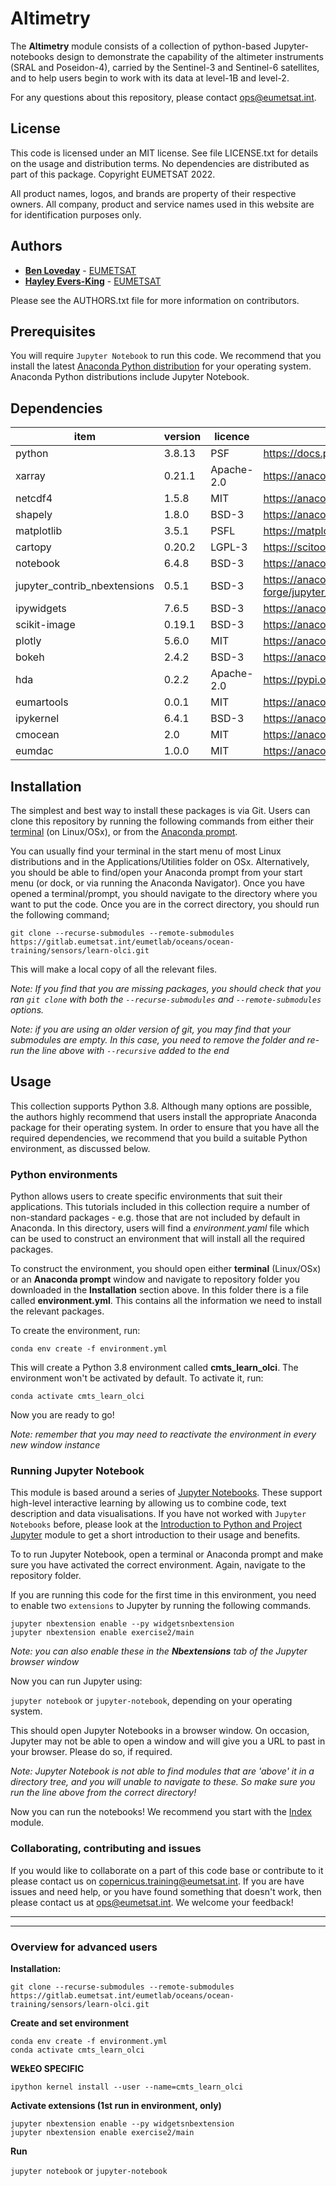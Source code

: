 # Altimetry

The **Altimetry** module consists of a collection of python-based Jupyter-notebooks 
design to demonstrate the capability of the altimeter instruments (SRAL and Poseidon-4), 
carried by the Sentinel-3 and Sentinel-6 satellites, and to help users begin to work with its data 
at level-1B and level-2.


For any questions about this repository, please contact ops@eumetsat.int.

## License
 
This code is licensed under an MIT license. See file LICENSE.txt for details on 
the usage and distribution terms. No dependencies are distributed as part of this 
package. Copyright EUMETSAT 2022.

All product names, logos, and brands are property of their respective owners. 
All company, product and service names used in this website are for identification 
purposes only.

## Authors

* [**Ben Loveday**](mailto://ops@eumetsat.int) - [EUMETSAT](http://www.eumetsat.int)
* [**Hayley Evers-King**](mailto://ops@eumetsat.int) - [EUMETSAT](http://www.eumetsat.int)

Please see the AUTHORS.txt file for more information on contributors.

## Prerequisites

You will require `Jupyter Notebook` to run this code. We recommend that you install 
the latest [Anaconda Python distribution](https://www.anaconda.com/) for your 
operating system. Anaconda Python distributions include Jupyter Notebook.

## Dependencies

|item|version|licence|package info|
|---|---|---|---|
|python|3.8.13|PSF|https://docs.python.org/3/license.html|
|xarray|0.21.1|Apache-2.0|https://anaconda.org/conda-forge/xarray|
|netcdf4|1.5.8|MIT|https://anaconda.org/conda-forge/netcdf4|
|shapely|1.8.0|BSD-3|https://anaconda.org/conda-forge/shapely|
|matplotlib|3.5.1|PSFL|https://matplotlib.org/stable/users/project/license.html|
|cartopy|0.20.2|LGPL-3|https://scitools.org.uk/cartopy/docs/latest/copyright.html|
|notebook|6.4.8|BSD-3|https://anaconda.org/conda-forge/notebook|
|jupyter_contrib_nbextensions|0.5.1|BSD-3|https://anaconda.org/conda-forge/jupyter_contrib_nbextensions|
|ipywidgets|7.6.5|BSD-3|https://anaconda.org/conda-forge/ipywidgets|
|scikit-image|0.19.1|BSD-3|https://anaconda.org/conda-forge/scikit-image|
|plotly|5.6.0|MIT|https://anaconda.org/conda-forge/plotly|
|bokeh|2.4.2|BSD-3|https://anaconda.org/conda-forge/bokeh|
|hda|0.2.2|Apache-2.0|https://pypi.org/project/hda/|
|eumartools|0.0.1|MIT|https://anaconda.org/cmts/eumartools|
|ipykernel|6.4.1|BSD-3|https://anaconda.org/conda-forge/ipykernel|
|cmocean|2.0|MIT|https://anaconda.org/conda-forge/cmocean|
|eumdac|1.0.0|MIT|https://anaconda.org/eumetsat/eumdac|

## Installation

The simplest and best way to install these packages is via Git. Users can clone this 
repository by running the following commands from either their [terminal](https://tinyurl.com/2s44595a) 
(on Linux/OSx), or from the [Anaconda prompt](https://docs.anaconda.com/anaconda/user-guide/getting-started/). 

You can usually find your terminal in the start menu of most Linux distributions 
and in the Applications/Utilities folder  on OSx. Alternatively, you should be 
able to find/open your Anaconda prompt from your start menu (or dock, or via running 
the Anaconda Navigator). Once you have opened a terminal/prompt, you should navigate 
to the directory where you want to put the code. Once you are in the correct directory, 
you should run the following command;

`git clone --recurse-submodules --remote-submodules https://gitlab.eumetsat.int/eumetlab/oceans/ocean-training/sensors/learn-olci.git`

This will make a local copy of all the relevant files.

*Note: If you find that you are missing packages, you should check that you ran 
`git clone` with both the `--recurse-submodules` and `--remote-submodules` options.*

*Note: if you are using an older version of git, you may find that your submodules are empty. In this case, you need to remove the folder and re-run the line above with `--recursive` added to the end*

## Usage

This collection supports Python 3.8. Although many options are possible, the 
authors highly recommend that users install the appropriate Anaconda package 
for their operating system. In order to ensure that you have all the required 
dependencies, we recommend that you build a suitable Python environment, as 
discussed below.

### Python environments

Python allows users to create specific environments that suit their applications. 
This tutorials included in this collection require a number of non-standard 
packages - e.g. those that are not included by default in Anaconda. In this 
directory, users will find a *environment.yaml* file which can be used to 
construct an environment that will install all the required packages.

To construct the environment, you should open either **terminal** (Linux/OSx) 
or an **Anaconda prompt** window and navigate to repository folder you downloaded 
in the **Installation** section above. In this folder there is a file called 
**environment.yml**. This contains all the information we need to install the relevant 
packages.

To create the environment, run:

`conda env create -f environment.yml`

This will create a Python 3.8 environment called **cmts_learn_olci**. The environment 
won't be activated by default. To activate it, run:

`conda activate cmts_learn_olci`

Now you are ready to go!

*Note: remember that you may need to reactivate the environment in every 
new window instance*

### Running Jupyter Notebook

This module is based around a series of [Jupyter Notebooks](https://jupyter.org/). These support high-level interactive learning by allowing us to combine code, text description and data visualisations. If you have not worked with `Jupyter Notebooks` 
before, please look at the [Introduction to Python and Project Jupyter](./working-with-python/Intro_to_Python_and_Jupyter.ipynb) module to get a short introduction to their usage and benefits.

To to run Jupyter Notebook, open a terminal or Anaconda prompt and make sure you have activated 
the correct environment. Again, navigate to the repository folder.

If you are running this code for the first time in this environment, you need to enable two
`extensions` to Jupyter by running the following commands.

`jupyter nbextension enable --py widgetsnbextension` \
`jupyter nbextension enable exercise2/main`

*Note: you can also enable these in the **Nbextensions** tab of the Jupyter browser window* 

Now you can run Jupyter using:

`jupyter notebook` or `jupyter-notebook`, depending on your operating system.

This should open Jupyter Notebooks in a browser window. On occasion, Jupyter may not
be able to open a window and will give you a URL to past in your browser. Please do
so, if required.

*Note: Jupyter Notebook is not able to find modules that are 'above' it in a directory 
tree, and you will unable to navigate to these. So make sure you run the line above 
from the correct directory!*

Now you can run the notebooks! We recommend you start with the [Index](./Index.ipynb) module.

### Collaborating, contributing and issues

If you would like to collaborate on a part of this code base or contribute to it 
please contact us on copernicus.training@eumetsat.int. If you are have issues and 
need help, or you have found something that doesn't work, then please contact us 
at ops@eumetsat.int. We welcome your feedback!

<hr>
<hr>

### Overview for advanced users

**Installation:**

`git clone --recurse-submodules --remote-submodules https://gitlab.eumetsat.int/eumetlab/oceans/ocean-training/sensors/learn-olci.git`

**Create and set environment**

`conda env create -f environment.yml` \
`conda activate cmts_learn_olci`

**WEkEO SPECIFIC**

`ipython kernel install --user --name=cmts_learn_olci`

**Activate extensions (1st run in environment, only)**

`jupyter nbextension enable --py widgetsnbextension` \
`jupyter nbextension enable exercise2/main`

**Run**

`jupyter notebook` or `jupyter-notebook`
